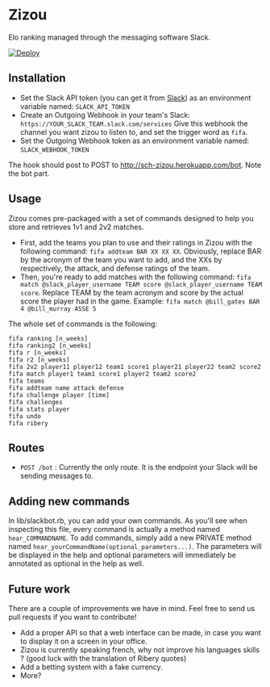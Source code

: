 # Zizou

Elo ranking managed through the messaging software Slack.

[![Deploy](https://www.herokucdn.com/deploy/button.png)](https://heroku.com/deploy)

## Installation

* Set the Slack API token (you can get it from [Slack](https://api.slack.com/web)) as an environment variable named: `SLACK_API_TOKEN`
* Create an Outgoing Webhook in your team's Slack: `https://YOUR_SLACK_TEAM.slack.com/services`
Give this webhook the channel you want zizou to listen to, and set the trigger word as `fifa`.
* Set the Outgoing Webhook token as an environment variable named: `SLACK_WEBHOOK_TOKEN`

The hook should post to POST to http://sch-zizou.herokuapp.com/bot. Note the bot part.

## Usage

Zizou comes pre-packaged with a set of commands designed to help you store and retrieves 1v1 and 2v2 matches.

* First, add the teams you plan to use and their ratings in Zizou with the following command:
`fifa addteam BAR XX XX XX`. Obviously, replace BAR by the acronym of the team you want to add, and the XXs by respectively, the attack, and defense ratings of the team.
* Then, you're ready to add matches with the following command:
`fifa match @slack_player_username TEAM score @slack_player_username TEAM score`. Replace TEAM by the team acronym and score by the actual score the player had in the game.
Example: `fifa match @bill_gates BAR 4 @bill_murray ASSE 5`

The whole set of commands is the following:

```
fifa ranking [n_weeks]
fifa ranking2 [n_weeks]
fifa r [n_weeks]
fifa r2 [n_weeks]
fifa 2v2 player11 player12 team1 score1 player21 player22 team2 score2
fifa match player1 team1 score1 player2 team2 score2
fifa teams
fifa addteam name attack defense
fifa challenge player [time]
fifa challenges
fifa stats player
fifa undo
fifa ribery
```

## Routes

* `POST /bot` : Currently the only route. It is the endpoint your Slack will be sending messages to.

## Adding new commands

In lib/slackbot.rb, you can add your own commands.
As you'll see when inspecting this file, every command is actually a method named `hear_COMMANDNAME`. To add commands, simply add a new PRIVATE method named `hear_yourCommandName(optional_parameters...)`.
The parameters will be displayed in the help and optional parameters will immediately be annotated as optional in the help as well.

## Future work

There are a couple of improvements we have in mind. Feel free to send us pull
requests if you want to contribute!

* Add a proper API so that a web interface can be made, in case you want to display it on a screen in your office.
* Zizou is currently speaking french, why not improve his languages skills ? (good luck with the translation of Ribery quotes)
* Add a betting system with a fake currency.
* More?
